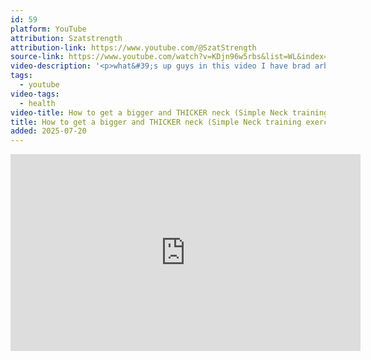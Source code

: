 ```yaml
---
id: 59
platform: YouTube
attribution: Szatstrength
attribution-link: https://www.youtube.com/@SzatStrength
source-link: https://www.youtube.com/watch?v=KDjn96w5rbs&list=WL&index=220
video-description: '<p>what&#39;s up guys in this video I have brad arbic aka MR.NECK teach me how to increase the size and strength of my neck. As you know I do Brazilian Jiujitsu so having a strong neck for bjj or wrestling is huge for safety and stability of the head and trunk. It also makes you look pretty intimidating too ha! We cover how to increase your neck size and strength with some simple neck training exercises all of you can do anywhere at any time. So if you are involved with combast sports or need a stronger neck for football this video is a great place to start! </p><p>Brads channel:   / pokerbeerwork<br>Brad IG: Brad_arbic  </p><p>Subscribe to the Channel:    / @szatstrength  </p><p>FREE Strength Programm: <a href="https://szatstrength.net/#fon">https://szatstrength.net/#fon</a></p><p>Program Templates: <a href="https://szat-strength.myshopify.com/c">https://szat-strength.myshopify.com/c</a>...</p><p>Custom Programming: <a href="https://szatstrength.net/coaching/">https://szatstrength.net/coaching/</a></p><p>Lions Den T-shirts and gear: <a href="https://szat-strength.myshopify.com/c">https://szat-strength.myshopify.com/c</a>...</p><p>Supplement discount: &quot;Joey10&quot; for Earth Fed muscleEarth Fed Muscle: <a href="https://www.earthfedmuscle.com/?gclid">https://www.earthfedmuscle.com/?gclid</a>...</p><p>Weight lifting shoes discount &quot;Joey10&quot; for position USA. Position Shoes: <a href="https://positionusa.com/?gclid=Cj0KCQ">https://positionusa.com/?gclid=Cj0KCQ</a>...</p><p>Local? Come in for a free session at the Den lionsdenelitetraining.com</p><p>Follow me on social mediaIG- Szatstrength &amp; LionsDenEliteTrainingFB- Joey Szatmary &amp; The Lions DenSC- Szatstrength</p><p>Email: lionsdenelitetraining@gmail.com</p><p>Want to send me stuff? 311 Bethlehem Pike Colmar PA Suite K 18915</p><p>WEBSITES:Strength Training Content:  Szatstrength.netGym: lionsdenelitetraining.comFB group for form checks/training talk: &quot;The Iron Lions&quot;</p><p>Podcast: Becoming The Lions Available on: Itunes, Spotify, &amp; podbean</p><p>Most Recommended books: Extreme Ownership: <a href="https://amzn.to/2XfPZCv">https://amzn.to/2XfPZCv</a>Atomic Habits: <a href="https://amzn.to/2zk7JEG">https://amzn.to/2zk7JEG</a></p><p>Camera gear: Main Camera: Sony a6500: <a href="https://amzn.to/2Tsdw25">https://amzn.to/2Tsdw25</a>Rig: Small Rig + Handle: <a href="https://amzn.to/2XjN5Nf">https://amzn.to/2XjN5Nf</a>Wide angle lens: sigma 16mm 1.4: <a href="https://amzn.to/3cUkm88">https://amzn.to/3cUkm88</a>Zoom lens Sony E3.5-5.6 18-135: <a href="https://amzn.to/2zeONXW">https://amzn.to/2zeONXW</a>Everyday shooter sigma 30mm 1.4: <a href="https://amzn.to/2Zq9bA6">https://amzn.to/2Zq9bA6</a>Vlogging Camera Sony a6400: <a href="https://amzn.to/3g8i8nF">https://amzn.to/3g8i8nF</a>Microphone Rode Video Micro / Video Mic Pro: <a href="https://amzn.to/2zV8bJA">https://amzn.to/2zV8bJA</a>External Mic Rode GO: <a href="https://amzn.to/3g7fP4c">https://amzn.to/3g7fP4c</a>Lighting: Aputure AL-M9 + Studio lighting: <a href="https://amzn.to/2LNtY8G">https://amzn.to/2LNtY8G</a>Bag Lowepro: <a href="https://amzn.to/3g61pBj">https://amzn.to/3g61pBj</a>Computer: HP Spectre + 4TB external hardrive </p><p>Subscribe if you enjoy the content!</p><p>Affiliate disclaimer I make a small kickback on any EFM/Position products purchased.</p>'
tags:
  - youtube
video-tags:
  - health
video-title: How to get a bigger and THICKER neck (Simple Neck training exercise)
title: How to get a bigger and THICKER neck (Simple Neck training exercise)
added: 2025-07-20
---
```


<iframe width="560" height="315" src="https://www.youtube-nocookie.com/embed/KDjn96w5rbs?si=SS_hIBZMqzBwM6ea" title="YouTube video player" frameborder="0" allow="accelerometer; autoplay; clipboard-write; encrypted-media; gyroscope; picture-in-picture; web-share" referrerpolicy="strict-origin-when-cross-origin" allowfullscreen></iframe>
